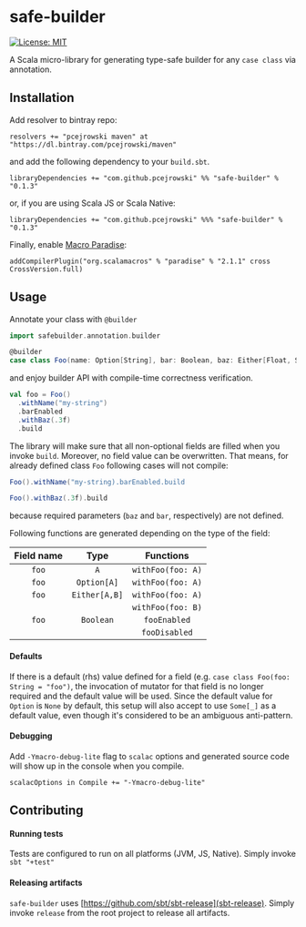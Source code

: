 # safe-builder

[![License: MIT](https://img.shields.io/badge/License-MIT-yellow.svg)](https://opensource.org/licenses/MIT)

A Scala micro-library for generating type-safe builder for any `case class` via annotation.

## Installation
Add resolver to bintray repo:
```
resolvers += "pcejrowski maven" at "https://dl.bintray.com/pcejrowski/maven"
```
and add the following dependency to your `build.sbt`.
```
libraryDependencies += "com.github.pcejrowski" %% "safe-builder" % "0.1.3"
```
or, if you are using Scala JS or Scala Native:
```
libraryDependencies += "com.github.pcejrowski" %%% "safe-builder" % "0.1.3"
```
Finally, enable [Macro Paradise](https://docs.scala-lang.org/overviews/macros/paradise.html):
```
addCompilerPlugin("org.scalamacros" % "paradise" % "2.1.1" cross CrossVersion.full)
```

## Usage
Annotate your class with `@builder`
```scala
import safebuilder.annotation.builder

@builder
case class Foo(name: Option[String], bar: Boolean, baz: Either[Float, String])
```
and enjoy builder API with compile-time correctness verification.
```scala
val foo = Foo()
  .withName("my-string")
  .barEnabled
  .withBaz(.3f)
  .build
``` 
The library will make sure that all non-optional fields are filled when you invoke `build`. Moreover, no field value can be overwritten.
That means, for already defined class `Foo` following cases will not compile:
```scala
Foo().withName("my-string).barEnabled.build
```
```scala
Foo().withBaz(.3f).build
```
because required parameters (`baz` and `bar`, respectively) are not defined.

Following functions are generated depending on the type of the field:

|  Field name  |      Type     |     Functions     |
|:------------:|:-------------:|:-----------------:|
| `foo`        | `A`           | `withFoo(foo: A)` |
| `foo`        | `Option[A]`   | `withFoo(foo: A)` |
| `foo`        | `Either[A,B]` | `withFoo(foo: A)` |
|              |               | `withFoo(foo: B)` |
| `foo`        | `Boolean`     | `fooEnabled`      |
|              |               | `fooDisabled`     |

#### Defaults
If there is a default (rhs) value defined for a field (e.g. `case class Foo(foo: String = "foo")`,
the invocation of mutator for that field is no longer required and the default value will be used.
Since the default value for `Option` is `None` by default, this setup will also accept to use `Some[_]`
as a default value, even though it's considered to be an ambiguous anti-pattern.

#### Debugging
Add `-Ymacro-debug-lite` flag to `scalac` options and generated source code will show up in the console when you compile.
```
scalacOptions in Compile += "-Ymacro-debug-lite"
```

## Contributing

#### Running tests
Tests are configured to run on all platforms (JVM, JS, Native). Simply invoke `sbt "+test"`

#### Releasing artifacts
`safe-builder` uses [https://github.com/sbt/sbt-release](sbt-release). Simply invoke `release` from the root project to release all artifacts.
